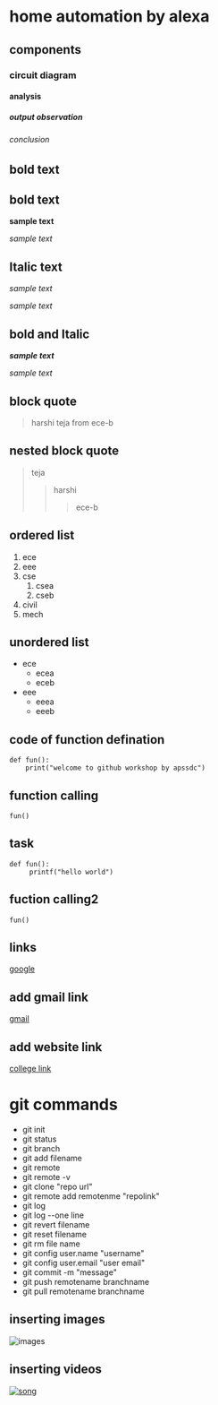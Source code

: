 # home automation by alexa
## components
### circuit diagram 
#### analysis
##### output observation
###### conclusion
## bold text
## bold text
**sample text**

_sample text_
## Italic text
*sample text*

_sample text_
## bold and Italic
**_sample text_**

_*sample text*_
## block quote
> harshi teja from ece-b

## nested block quote
> teja
>> harshi
>>> ece-b

## ordered list
1. ece
2. eee
3. cse
   1. csea
   2. cseb
4. civil
5. mech

## unordered list
- ece
    * ecea
    * eceb
 - eee
     + eeea
     + eeeb

## code of function defination
```
def fun():
    print("welcome to github workshop by apssdc")
```
## function calling
`
fun()
`
## task 
```
def fun():
     printf("hello world")
```
## fuction calling2
`
fun()
`

## links
[google](https://www.google.com/)

## add gmail link
[gmail](venkataharshitha496@gmail.com)
## add website link
[college link](www.kitsanna.com)
# git commands
- git init
- git status
- git branch
- git add filename
- git remote
- git remote -v
- git clone "repo url"
- git remote add remotenme "repolink" 
- git log
- git log --one line
- git revert filename
- git reset filename
- git rm file name
- git config user.name "username"
- git config user.email "user email"
- git commit -m "message"
- git push remotename branchname
- git pull remotename branchname
## inserting images
![images](https://github.com/harshi496/markdownsyntax-2.git)
## inserting videos
[![song](https://img.youtube.com/vi/LaFtAcIrGWA/0.jpg)](https://www.youtube.com/watch?v=LaFtAcIrGWA)




